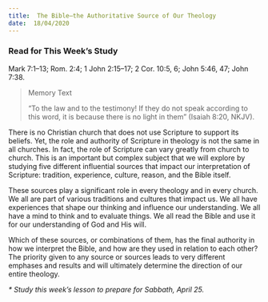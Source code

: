 ```yaml
---
title:  The Bible–the Authoritative Source of Our Theology
date:  18/04/2020
---
```


### Read for This Week’s Study
Mark 7:1–13; Rom. 2:4; 1 John 2:15–17; 2 Cor. 10:5, 6; John 5:46, 47; John 7:38.

> <p>Memory Text</p>
> “To the law and to the testimony! If they do not speak according to this word, it is because there is no light in them” (Isaiah 8:20, NKJV).

There is no Christian church that does not use Scripture to support its beliefs. Yet, the role and authority of Scripture in theology is not the same in all churches. In fact, the role of Scripture can vary greatly from church to church. This is an important but complex subject that we will explore by studying five different influential sources that impact our interpretation of Scripture: tradition, experience, culture, reason, and the Bible itself.

These sources play a significant role in every theology and in every church. We all are part of various traditions and cultures that impact us. We all have experiences that shape our thinking and influence our understanding. We all have a mind to think and to evaluate things. We all read the Bible and use it for our understanding of God and His will.

Which of these sources, or combinations of them, has the final authority in how we interpret the Bible, and how are they used in relation to each other? The priority given to any source or sources leads to very different emphases and results and will ultimately determine the direction of our entire theology.

_* Study this week’s lesson to prepare for Sabbath, April 25._